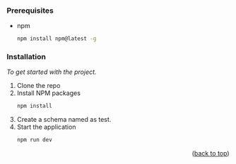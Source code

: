 ### Prerequisites

- npm
  ```sh
  npm install npm@latest -g
  ```

### Installation

_To get started with the project._

1. Clone the repo
2. Install NPM packages
   ```sh
   npm install
   ```
3. Create a schema named as test.
4. Start the application
   ```sh
   npm run dev
   ```

<p align="right">(<a href="#top">back to top</a>)</p>
